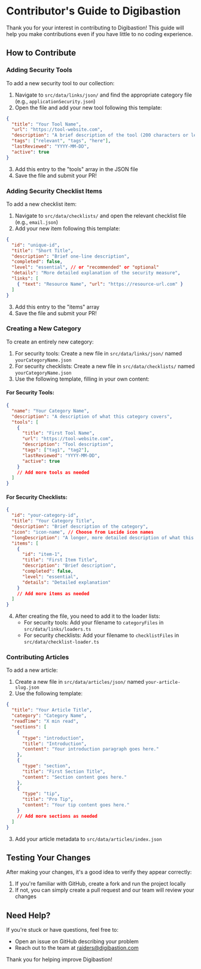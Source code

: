 
# Contributor's Guide to Digibastion

Thank you for your interest in contributing to Digibastion! This guide will help you make contributions even if you have little to no coding experience.

## How to Contribute

### Adding Security Tools

To add a new security tool to our collection:

1. Navigate to `src/data/links/json/` and find the appropriate category file (e.g., `applicationSecurity.json`)
2. Open the file and add your new tool following this template:

```json
{
  "title": "Your Tool Name",
  "url": "https://tool-website.com",
  "description": "A brief description of the tool (200 characters or less)",
  "tags": ["relevant", "tags", "here"],
  "lastReviewed": "YYYY-MM-DD",
  "active": true
}
```

3. Add this entry to the "tools" array in the JSON file
4. Save the file and submit your PR!

### Adding Security Checklist Items

To add a new checklist item:

1. Navigate to `src/data/checklists/` and open the relevant checklist file (e.g., `email.json`)
2. Add your new item following this template:

```json
{
  "id": "unique-id",
  "title": "Short Title",
  "description": "Brief one-line description",
  "completed": false,
  "level": "essential", // or "recommended" or "optional"
  "details": "More detailed explanation of the security measure",
  "links": [
    { "text": "Resource Name", "url": "https://resource-url.com" }
  ]
}
```

3. Add this entry to the "items" array
4. Save the file and submit your PR!

### Creating a New Category

To create an entirely new category:

1. For security tools: Create a new file in `src/data/links/json/` named `yourCategoryName.json`
2. For security checklists: Create a new file in `src/data/checklists/` named `yourCategoryName.json`
3. Use the following template, filling in your own content:

#### For Security Tools:
```json
{
  "name": "Your Category Name",
  "description": "A description of what this category covers",
  "tools": [
    {
      "title": "First Tool Name",
      "url": "https://tool-website.com",
      "description": "Tool description",
      "tags": ["tag1", "tag2"],
      "lastReviewed": "YYYY-MM-DD",
      "active": true
    }
    // Add more tools as needed
  ]
}
```

#### For Security Checklists:
```json
{
  "id": "your-category-id",
  "title": "Your Category Title",
  "description": "Brief description of the category",
  "icon": "icon-name", // Choose from Lucide icon names
  "longDescription": "A longer, more detailed description of what this category covers",
  "items": [
    {
      "id": "item-1",
      "title": "First Item Title",
      "description": "Brief description",
      "completed": false,
      "level": "essential",
      "details": "Detailed explanation"
    }
    // Add more items as needed
  ]
}
```

4. After creating the file, you need to add it to the loader lists:
   - For security tools: Add your filename to `categoryFiles` in `src/data/links/loaders.ts`
   - For security checklists: Add your filename to `checklistFiles` in `src/data/checklist-loader.ts`

### Contributing Articles

To add a new article:

1. Create a new file in `src/data/articles/json/` named `your-article-slug.json`
2. Use the following template:

```json
{
  "title": "Your Article Title",
  "category": "Category Name",
  "readTime": "X min read",
  "sections": [
    {
      "type": "introduction",
      "title": "Introduction",
      "content": "Your introduction paragraph goes here."
    },
    {
      "type": "section",
      "title": "First Section Title",
      "content": "Section content goes here."
    },
    {
      "type": "tip",
      "title": "Pro Tip",
      "content": "Your tip content goes here."
    }
    // Add more sections as needed
  ]
}
```

3. Add your article metadata to `src/data/articles/index.json`

## Testing Your Changes

After making your changes, it's a good idea to verify they appear correctly:

1. If you're familiar with GitHub, create a fork and run the project locally
2. If not, you can simply create a pull request and our team will review your changes

## Need Help?

If you're stuck or have questions, feel free to:
- Open an issue on GitHub describing your problem
- Reach out to the team at raiders@digibastion.com

Thank you for helping improve Digibastion!
